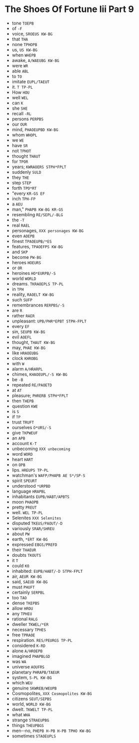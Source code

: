 # The Shoes Of Fortune Iii Part 9

* tone `TOEPB`
* of `-F`
* voice, `SROEUS KW-BG`
* that `THA`
* none `TPHOPB`
* us, `US KW-BG`
* when `WHEPB`
* awake, `A/WAEUBG KW-BG`
* were `WR`
* able `ABL`
* to `TO`
* imitate `EUPL/TAEUT`
* it. `T TP-PL`
* How `HOU`
* well `WEL`
* can `K`
* she `SHE`
* recall `-RL`
* persons `PERPBS`
* our `OUR`
* mind, `PHAOEUPBD KW-BG`
* whom `WHOPL`
* we `WE`
* have `SR`
* not `TPHOT`
* thought `THAUT`
* for `TPOR`
* years; `KWRAOERS STPH*FPLT`
* suddenly `SULD`
* they `THE`
* step `STEP`
* forth `TPO*RT`
* "every `KR-GS EF`
* inch `TPH-FP`
* a `AEU`
* man," `PHAPB KW-BG KR-GS`
* resembling `RE/SEPL/-BLG`
* the `-T`
* real `RAEL`
* personages, `XXX personages KW-BG`
* even `AOEPB`
* finest `TPAOEUPB/*ES`
* features, `TPAOEFPS KW-BG`
* and `SKP`
* become `PW-BG`
* heroes `HOEURS`
* or `OR`
* heroines `HO*EURPB/-S`
* world `WORLD`
* dreams. `TKRAOEPLS TP-PL`
* in `TPH`
* reality, `RAOELT KW-BG`
* such `SUFP`
* remembrances `RERPBS/-S`
* are `R`
* rather `RAER`
* unpleasant: `UPB/PHR*EPBT STPH-FPLT`
* every `EF`
* sin, `SEUPB KW-BG`
* evil `AOEFL`
* thought, `THAUT KW-BG`
* may, `PHAE KW-BG`
* like `HRAOEUBG`
* clock `KHROBG`
* with `W`
* alarm `A/HRARPL`
* chimes, `KHAOEUPL/-S KW-BG`
* be `-B`
* repeated `RE/PAOETD`
* at `AT`
* pleasure; `PHRERB STPH*FPLT`
* then `THEPB`
* question `KWE`
* is `S`
* if `TP`
* trust `TRUFT`
* ourselves `O*URS/-S`
* give `TKPWEUF`
* an `APB`
* account `K-T`
* unbecoming `XXX unbecoming`
* word `WORD`
* heart `HART`
* on `OPB`
* lips. `HREUPS TP-PL`
* watchman's `WAFP/PHAPB AE S*/SP-S`
* spirit `SPEURT`
* understood `*URPBD`
* language `HRAPBL`
* inhabitants `EUPB/HABT/APBTS`
* moon `PHAOPB`
* pretty `PREUT`
* well. `WEL TP-PL`
* Selenites `XXX Selenites`
* disputed `TKEUS/PAOUT/-D`
* variously `SRAR/SHREU`
* about `PW`
* earth, `*ERT KW-BG`
* expressed `EBGS/PREFD`
* their `THAEUR`
* doubts `TKOUTS`
* it `T`
* could `KO`
* inhabited: `EUPB/HABT/-D STPH-FPLT`
* air, `AEUR KW-BG`
* said, `SAEUD KW-BG`
* must `PHUFT`
* certainly `SERPBL`
* too `TAO`
* dense `TKEPBS`
* allow `HROU`
* any `TPHEU`
* rational `RALG`
* dweller `TKWEL/*ER`
* necessary `TPHES`
* free `TPRAOE`
* respiration. `RES/PEURGS TP-PL`
* considered `K-RD`
* alone `A/HROEPB`
* imagined `PHAPBLGD`
* was `WA`
* universe `AOUFRS`
* planetary `PHRAPB/TAEUR`
* system, `S-PL KW-BG`
* which `WEU`
* genuine `SKWREB/WEUPB`
* Cosmopolites, `XXX Cosmopolites KW-BG`
* citizens `SEUT/SEPBS`
* world, `WORLD KW-BG`
* dwelt. `TKWELT TP-PL`
* what `WHA`
* strange `STRAEUPBG`
* things `THEUPBGS`
* men--no, `PHEPB H-PB H-PB TPHO KW-BG`
* sometimes `STAOEUPLS`
